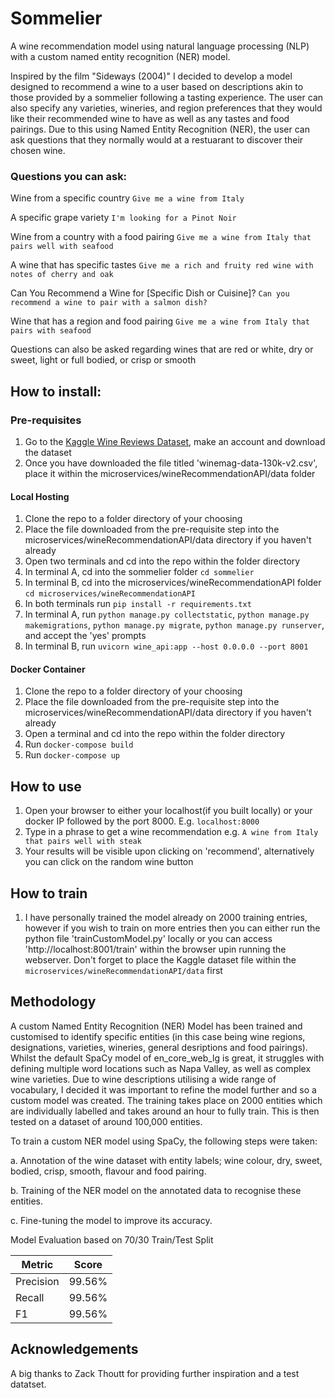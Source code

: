 # Sommelier
A wine recommendation model using natural language processing (NLP) with a custom named entity recognition (NER) model.

Inspired by the film "Sideways (2004)" I decided to develop a model designed to recommend a wine to a user based on descriptions akin to those provided by a sommelier following a tasting experience. The user can also specify any varieties, wineries, and region preferences that they would like their recommended wine to have as well as any tastes and food pairings. Due to this using Named Entity Recognition (NER), the user can ask questions that they normally would at a restuarant to discover their chosen wine.

### Questions you can ask:

Wine from a specific country
`Give me a wine from Italy`

A specific grape variety
`I'm looking for a Pinot Noir`

Wine from a country with a food pairing
`Give me a wine from Italy that pairs well with seafood`

A wine that has specific tastes
`Give me a rich and fruity red wine with notes of cherry and oak`

Can You Recommend a Wine for [Specific Dish or Cuisine]?
`Can you recommend a wine to pair with a salmon dish?`

Wine that has a region and food pairing
`Give me a wine from Italy that pairs with seafood`

Questions can also be asked regarding wines that are red or white, dry or sweet, light or full bodied, or crisp or smooth 

## How to install:

### Pre-requisites

1. Go to the [Kaggle Wine Reviews Dataset](https://www.kaggle.com/datasets/zynicide/wine-reviews), make an account and download the dataset
2. Once you have downloaded the file titled 'winemag-data-130k-v2.csv', place it within the microservices/wineRecommendationAPI/data folder

#### Local Hosting

1. Clone the repo to a folder directory of your choosing
2. Place the file downloaded from the pre-requisite step into the microservices/wineRecommendationAPI/data directory if you haven't already
3. Open two terminals and cd into the repo within the folder directory
4. In terminal A, cd into the sommelier folder `cd sommelier`
5. In terminal B, cd into the microservices/wineRecommendationAPI folder `cd microservices/wineRecommendationAPI`
6. In both terminals run `pip install -r requirements.txt`
7. In terminal A, run `python manage.py collectstatic`, `python manage.py makemigrations`, `python manage.py migrate`, `python manage.py runserver`, and accept the 'yes' prompts
8. In terminal B, run `uvicorn wine_api:app --host 0.0.0.0 --port 8001`

#### Docker Container

1. Clone the repo to a folder directory of your choosing
2. Place the file downloaded from the pre-requisite step into the microservices/wineRecommendationAPI/data directory if you haven't already
3. Open a terminal and cd into the repo within the folder directory
4. Run `docker-compose build`
5. Run `docker-compose up`

## How to use

1. Open your browser to either your localhost(if you built locally) or your docker IP followed by the port 8000. E.g. `localhost:8000`
2. Type in a phrase to get a wine recommendation e.g. `A wine from Italy that pairs well with steak`
3. Your results will be visible upon clicking on 'recommend', alternatively you can click on the random wine button

## How to train

1. I have personally trained the model already on 2000 training entries, however if you wish to train on more entries then you can either run the python file 'trainCustomModel.py' locally or you can access 'http://localhost:8001/train' within the browser upin running the webserver. Don't forget to place the Kaggle dataset file within the `microservices/wineRecommendationAPI/data` first

## Methodology

A custom Named Entity Recognition (NER) Model has been trained and customised to identify specific entities (in this case being wine regions, designations, varieties, wineries, general desriptions and food pairings). Whilst the default SpaCy model of en_core_web_lg is great, it struggles with defining multiple word locations such as Napa Valley, as well as complex wine varieties. Due to wine descriptions utilising a wide range of vocabulary, I decided it was important to refine the model further and so a custom model was created. The training takes place on 2000 entities which are individually labelled and takes around an hour to fully train. This is then tested on a dataset of around 100,000 entities.

To train a custom NER model using SpaCy, the following steps were taken:

a. Annotation of the wine dataset with entity labels; wine colour, dry, sweet, bodied, crisp, smooth, flavour and food pairing.

b. Training of the NER model on the annotated data to recognise these entities.

c. Fine-tuning the model to improve its accuracy.

Model Evaluation based on 70/30 Train/Test Split

| Metric    | Score |
|-----------|-------|
| Precision |99.56% |
| Recall    |99.56% |
| F1        |99.56% |

## Acknowledgements

A big thanks to Zack Thoutt for providing further inspiration and a test datatset.
